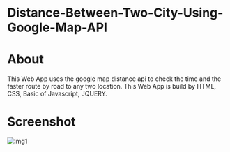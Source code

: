 # Distance-Between-Two-City-Using-Google-Map-API

# About
This Web App uses the google map distance api to check the time and the faster route by road to any two location.
This Web App is build by HTML, CSS, Basic of Javascript, JQUERY.

# Screenshot
![img1](https://user-images.githubusercontent.com/91247823/172676996-41d9c8f9-e0d0-49a7-adbc-c0f3c723c1e4.png)
